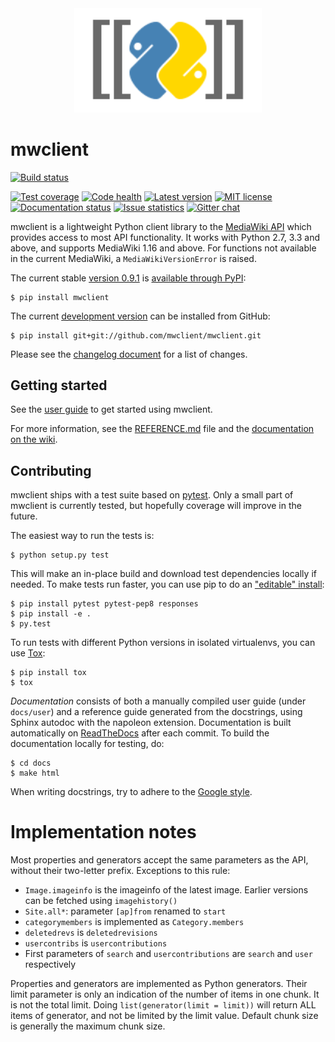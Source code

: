 <div align="center"><img src="docs/source/logo.svg" width="300"/></div>

# mwclient

[![Build status][build-status-img]](https://travis-ci.org/mwclient/mwclient)


[![Test coverage][test-coverage-img]](https://coveralls.io/r/mwclient/mwclient)
[![Code health][code-health-img]](https://landscape.io/github/mwclient/mwclient/master)
[![Latest version][latest-version-img]](https://pypi.python.org/pypi/mwclient)
[![MIT license][mit-license-img]](http://opensource.org/licenses/MIT)
[![Documentation status][documentation-status-img]](http://mwclient.readthedocs.io/en/latest/)
[![Issue statistics][issue-statistics-img]](http://isitmaintained.com/project/tldr-pages/tldr)
[![Gitter chat][gitter-chat-img]](https://gitter.im/mwclient/mwclient)


[build-status-img]: https://img.shields.io/travis/mwclient/mwclient.svg
[test-coverage-img]: https://img.shields.io/coveralls/mwclient/mwclient.svg
[code-health-img]: https://landscape.io/github/mwclient/mwclient/master/landscape.svg?style=flat
[latest-version-img]: https://img.shields.io/pypi/v/mwclient.svg
[mit-license-img]: https://img.shields.io/github/license/mwclient/mwclient.svg
[documentation-status-img]: https://readthedocs.org/projects/mwclient/badge/?version=master
[issue-statistics-img]: http://isitmaintained.com/badge/resolution/tldr-pages/tldr.svg
[gitter-chat-img]: https://img.shields.io/gitter/room/mwclient/mwclient.svg

mwclient is a lightweight Python client library to the
[MediaWiki API](https://mediawiki.org/wiki/API)
which provides access to most API functionality.
It works with Python 2.7, 3.3 and above,
and supports MediaWiki 1.16 and above.
For functions not available in the current MediaWiki,
a `MediaWikiVersionError` is raised.

The current stable
[version 0.9.1](https://github.com/mwclient/mwclient/archive/v0.9.1.zip)
is [available through PyPI](https://pypi.python.org/pypi/mwclient):

```
$ pip install mwclient
```

The current [development version](https://github.com/mwclient/mwclient)
can be installed from GitHub:

```
$ pip install git+git://github.com/mwclient/mwclient.git
```

Please see the [changelog
document](https://github.com/mwclient/mwclient/blob/master/CHANGELOG.md)
for a list of changes.

## Getting started

See the
[user guide](http://mwclient.readthedocs.io/en/latest/user/index.html)
to get started using mwclient.

For more information, see the
[REFERENCE.md](https://github.com/mwclient/mwclient/blob/master/REFERENCE.md) file
and the [documentation on the wiki](https://github.com/mwclient/mwclient/wiki).

## Contributing

mwclient ships with a test suite based on [pytest](https://pytest.org).
Only a small part of mwclient is currently tested,
but hopefully coverage will improve in the future.

The easiest way to run the tests is:

```
$ python setup.py test
```

This will make an in-place build
and download test dependencies locally if needed.
To make tests run faster, you can use pip to do an
["editable" install](https://pip.readthedocs.org/en/latest/reference/pip_install.html#editable-installs):

```
$ pip install pytest pytest-pep8 responses
$ pip install -e .
$ py.test
```

To run tests with different Python versions in isolated virtualenvs,
you can use [Tox](https://testrun.org/tox/latest/):

```
$ pip install tox
$ tox
```

*Documentation* consists of both a manually compiled user guide
(under `docs/user`) and a reference guide generated from the docstrings,
using Sphinx autodoc with the napoleon extension.
Documentation is built automatically on [ReadTheDocs](https://mwclient.readthedocs.io/)
after each commit.
To build the documentation locally for testing, do:

```
$ cd docs
$ make html
```

When writing docstrings, try to adhere to the
[Google style](https://sphinxcontrib-napoleon.readthedocs.io/en/latest/example_google.html).

# Implementation notes

Most properties and generators accept the same parameters as the API,
without their two-letter prefix. Exceptions to this rule:

- `Image.imageinfo` is the imageinfo of the latest image.
   Earlier versions can be fetched using `imagehistory()`
- `Site.all*`: parameter `[ap]from` renamed to `start`
- `categorymembers` is implemented as `Category.members`
- `deletedrevs` is `deletedrevisions`
- `usercontribs` is `usercontributions`
- First parameters of `search` and `usercontributions`
  are `search` and `user` respectively

Properties and generators are implemented as Python generators.
Their limit parameter is only an indication
of the number of items in one chunk.
It is not the total limit.
Doing `list(generator(limit = limit))` will return ALL items of generator,
and not be limited by the limit value.
Default chunk size is generally the maximum chunk size.
